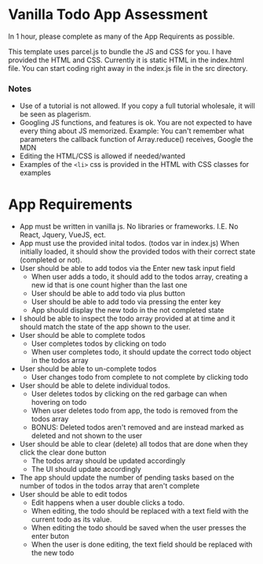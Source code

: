 # Vanilla Todo App Assessment

In 1 hour, please complete as many of the App Requirents as possible.

This template uses parcel.js to bundle the JS and CSS for you. I have provided the HTML and CSS. Currently it is static HTML in the index.html file. You can start coding right away in the index.js file in the src directory.

### Notes

- Use of a tutorial is not allowed. If you copy a full tutorial wholesale, it will be seen as plagerism.
- Googling JS functions, and features is ok. You are not expected to have every thing about JS memorized. Example: You can't remember what parameters the callback function of Array.reduce() receives, Google the MDN
- Editing the HTML/CSS is allowed if needed/wanted
- Examples of the `<li>` css is provided in the HTML with CSS classes for examples

# App Requirements

- App must be written in vanilla js. No libraries or frameworks. I.E. No React, Jquery, VueJS, ect.
- App must use the provided inital todos. (todos var in index.js) When initially loaded, it should show the provided todos with their correct state (completed or not).
- User should be able to add todos via the Enter new task input field
  - When user adds a todo, it should add to the todos array, creating a new id that is one count higher than the last one
  - User should be able to add todo via plus button
  - User should be able to add todo via pressing the enter key
  - App should display the new todo in the not completed state
- I should be able to inspect the todo array provided at at time and it should match the state of the app shown to the user.
- User should be able to complete todos
  - User completes todos by clicking on todo
  - When user completes todo, it should update the correct todo object in the todos array
- User should be able to un-complete todos
  - User changes todo from complete to not complete by clicking todo
- User should be able to delete individual todos.
  - User deletes todos by clicking on the red garbage can when hovering on todo
  - When user deletes todo from app, the todo is removed from the todos array
  - BONUS: Deleted todos aren't removed and are instead marked as deleted and not shown to the user
- User should be able to clear (delete) all todos that are done when they click the clear done button
  - The todos array should be updated accordingly
  - The UI should update accordingly
- The app should update the number of pending tasks based on the number of todos in the todos array that aren't complete
- User should be able to edit todos
  - Edit happens when a user double clicks a todo.
  - When editing, the todo should be replaced with a text field with the current todo as its value.
  - When editing the todo should be saved when the user presses the enter buton
  - When the user is done editing, the text field should be replaced with the new todo
